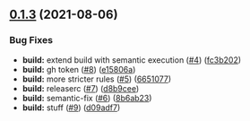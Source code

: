 ## [0.1.3](https://github.com/EncyclopediaGalactica/semantic-release-test/compare/v0.1.2...0.1.3) (2021-08-06)


### Bug Fixes

* **build:** extend build with semantic execution ([#4](https://github.com/EncyclopediaGalactica/semantic-release-test/issues/4)) ([fc3b202](https://github.com/EncyclopediaGalactica/semantic-release-test/commit/fc3b202817011a3405a0173dbb60e01848032263))
* **build:** gh token ([#8](https://github.com/EncyclopediaGalactica/semantic-release-test/issues/8)) ([e15806a](https://github.com/EncyclopediaGalactica/semantic-release-test/commit/e15806ad9aed33b7067edbffbb263a239bf6d292))
* **build:** more stricter rules ([#5](https://github.com/EncyclopediaGalactica/semantic-release-test/issues/5)) ([6651077](https://github.com/EncyclopediaGalactica/semantic-release-test/commit/6651077e8eccf3ac622a519aef3def886a5b8f30))
* **build:** releaserc ([#7](https://github.com/EncyclopediaGalactica/semantic-release-test/issues/7)) ([d8b9cee](https://github.com/EncyclopediaGalactica/semantic-release-test/commit/d8b9cee9aebc66c3e6cb9050dd8163422cd9cbe0))
* **build:** semantic-fix ([#6](https://github.com/EncyclopediaGalactica/semantic-release-test/issues/6)) ([8b6ab23](https://github.com/EncyclopediaGalactica/semantic-release-test/commit/8b6ab23b9800d2451fb88bd766c6a979a8b2c558))
* **build:** stuff ([#9](https://github.com/EncyclopediaGalactica/semantic-release-test/issues/9)) ([d09adf7](https://github.com/EncyclopediaGalactica/semantic-release-test/commit/d09adf71241d0847ea0db5843f2cb7663d89d3ea))
